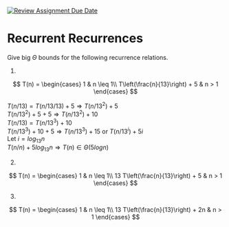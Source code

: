 [![Review Assignment Due Date](https://classroom.github.com/assets/deadline-readme-button-24ddc0f5d75046c5622901739e7c5dd533143b0c8e959d652212380cedb1ea36.svg)](https://classroom.github.com/a/8KYthzwp)
# Recurrent Recurrences

Give big $\Theta$ bounds for the following recurrence relations.

1.
$$ T(n) =
    \begin{cases}
        1 & n \leq 1\\
        T\left(\frac{n}{13}\right) + 5 & n > 1
    \end{cases}
$$

$T(n/13) = T(n/13/13) + 5 \Rightarrow T(n/13^2) + 5$ </br>
$T(n/13^2) + 5 + 5 \Rightarrow T(n/13^2) + 10$ </br>
$T(n/13) = T(n/13^3) + 10$ </br>
$T(n/13^3) + 10 + 5 \Rightarrow T(n/13^3) + 15$ or $T(n/13^i) + 5i$ </br>
Let $i = log_{13}n$ </br>
$T(n/n) + 5log_{13}n \Rightarrow T(n) \in \Theta(5logn)$

2.
$$ T(n) =
    \begin{cases}
        1 & n \leq 1\\
        13 T\left(\frac{n}{13}\right) + 5 & n > 1
    \end{cases}
$$

3.
$$ T(n) =
    \begin{cases}
        1 & n \leq 1\\
        13 T\left(\frac{n}{13}\right) + 2n & n > 1
    \end{cases}
$$

